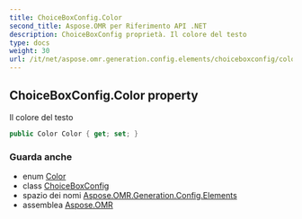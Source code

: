 ```yaml
---
title: ChoiceBoxConfig.Color
second_title: Aspose.OMR per Riferimento API .NET
description: ChoiceBoxConfig proprietà. Il colore del testo
type: docs
weight: 30
url: /it/net/aspose.omr.generation.config.elements/choiceboxconfig/color/
---
```

## ChoiceBoxConfig.Color property

Il colore del testo

```csharp
public Color Color { get; set; }
```

### Guarda anche

* enum [Color](../../../aspose.omr.generation/color/)
* class [ChoiceBoxConfig](../)
* spazio dei nomi [Aspose.OMR.Generation.Config.Elements](../../choiceboxconfig/)
* assemblea [Aspose.OMR](../../../)


